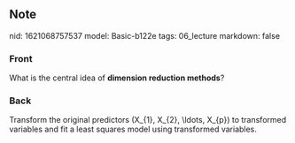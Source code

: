 ## Note
nid: 1621068757537
model: Basic-b122e
tags: 06_lecture
markdown: false

### Front
What is the central idea of <b>dimension reduction methods</b>?

### Back
Transform the original predictors \(X_{1}, X_{2}, \ldots, X_{p}\) to transformed variables and fit a least squares model using transformed variables.
